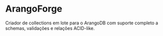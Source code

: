 # ArangoForge
Criador de collections em lote para o ArangoDB com suporte completo a schemas, validações e relações ACID-like.
